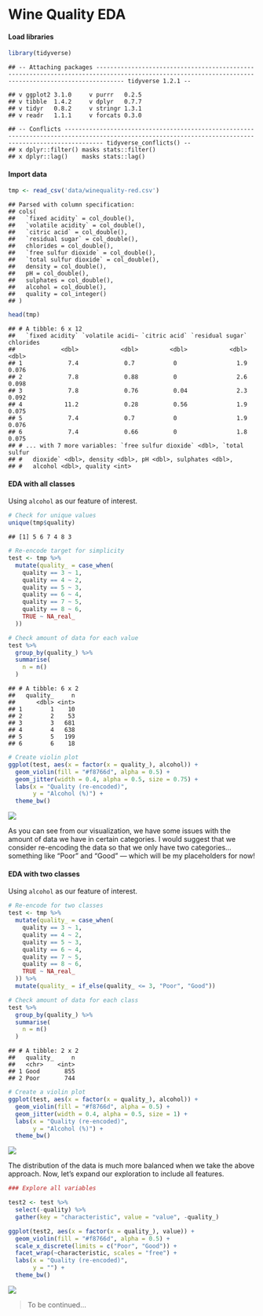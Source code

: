 Wine Quality EDA
================

#### Load libraries

``` r
library(tidyverse)
```

    ## -- Attaching packages ---------------------------------------------------------------------------------------------------------------------------------------------------- tidyverse 1.2.1 --

    ## v ggplot2 3.1.0     v purrr   0.2.5
    ## v tibble  1.4.2     v dplyr   0.7.7
    ## v tidyr   0.8.2     v stringr 1.3.1
    ## v readr   1.1.1     v forcats 0.3.0

    ## -- Conflicts ------------------------------------------------------------------------------------------------------------------------------------------------------- tidyverse_conflicts() --
    ## x dplyr::filter() masks stats::filter()
    ## x dplyr::lag()    masks stats::lag()

#### Import data

``` r
tmp <- read_csv('data/winequality-red.csv')
```

    ## Parsed with column specification:
    ## cols(
    ##   `fixed acidity` = col_double(),
    ##   `volatile acidity` = col_double(),
    ##   `citric acid` = col_double(),
    ##   `residual sugar` = col_double(),
    ##   chlorides = col_double(),
    ##   `free sulfur dioxide` = col_double(),
    ##   `total sulfur dioxide` = col_double(),
    ##   density = col_double(),
    ##   pH = col_double(),
    ##   sulphates = col_double(),
    ##   alcohol = col_double(),
    ##   quality = col_integer()
    ## )

``` r
head(tmp)
```

    ## # A tibble: 6 x 12
    ##   `fixed acidity` `volatile acidi~ `citric acid` `residual sugar` chlorides
    ##             <dbl>            <dbl>         <dbl>            <dbl>     <dbl>
    ## 1             7.4             0.7           0                 1.9     0.076
    ## 2             7.8             0.88          0                 2.6     0.098
    ## 3             7.8             0.76          0.04              2.3     0.092
    ## 4            11.2             0.28          0.56              1.9     0.075
    ## 5             7.4             0.7           0                 1.9     0.076
    ## 6             7.4             0.66          0                 1.8     0.075
    ## # ... with 7 more variables: `free sulfur dioxide` <dbl>, `total sulfur
    ## #   dioxide` <dbl>, density <dbl>, pH <dbl>, sulphates <dbl>,
    ## #   alcohol <dbl>, quality <int>

#### EDA with all classes

Using `alcohol` as our feature of interest.

``` r
# Check for unique values
unique(tmp$quality)
```

    ## [1] 5 6 7 4 8 3

``` r
# Re-encode target for simplicity
test <- tmp %>%
  mutate(quality_ = case_when(
    quality == 3 ~ 1,
    quality == 4 ~ 2,
    quality == 5 ~ 3,
    quality == 6 ~ 4,
    quality == 7 ~ 5,
    quality == 8 ~ 6,
    TRUE ~ NA_real_
  ))

# Check amount of data for each value
test %>%
  group_by(quality_) %>%
  summarise(
    n = n()
  )
```

    ## # A tibble: 6 x 2
    ##   quality_     n
    ##      <dbl> <int>
    ## 1        1    10
    ## 2        2    53
    ## 3        3   681
    ## 4        4   638
    ## 5        5   199
    ## 6        6    18

``` r
# Create violin plot
ggplot(test, aes(x = factor(x = quality_), alcohol)) +
  geom_violin(fill = "#f8766d", alpha = 0.5) +
  geom_jitter(width = 0.4, alpha = 0.5, size = 0.75) +
  labs(x = "Quality (re-encoded)",
       y = "Alcohol (%)") +
  theme_bw()
```

![](eda_files/figure-gfm/unnamed-chunk-1-1.png)<!-- -->

As you can see from our visualization, we have some issues with the
amount of data we have in certain categories. I would suggest that we
consider re-encoding the data so that we only have two categories…
something like “Poor” and “Good” — which will be my placeholders for
now\!

#### EDA with two classes

Using `alcohol` as our feature of interest.

``` r
# Re-encode for two classes
test <- tmp %>%
  mutate(quality_ = case_when(
    quality == 3 ~ 1,
    quality == 4 ~ 2,
    quality == 5 ~ 3,
    quality == 6 ~ 4,
    quality == 7 ~ 5,
    quality == 8 ~ 6,
    TRUE ~ NA_real_
  )) %>%
  mutate(quality_ = if_else(quality_ <= 3, "Poor", "Good"))

# Check amount of data for each class
test %>%
  group_by(quality_) %>%
  summarise(
    n = n()
  )
```

    ## # A tibble: 2 x 2
    ##   quality_     n
    ##   <chr>    <int>
    ## 1 Good       855
    ## 2 Poor       744

``` r
# Create a violin plot
ggplot(test, aes(x = factor(x = quality_), alcohol)) +
  geom_violin(fill = "#f8766d", alpha = 0.5) +
  geom_jitter(width = 0.4, alpha = 0.5, size = 1) +
  labs(x = "Quality (re-encoded)",
       y = "Alcohol (%)") +
  theme_bw()
```

![](eda_files/figure-gfm/unnamed-chunk-2-1.png)<!-- -->

The distribution of the data is much more balanced when we take the
above approach. Now, let’s expand our exploration to include all
features.

``` r
### Explore all variables

test2 <- test %>%
  select(-quality) %>%
  gather(key = "characteristic", value = "value", -quality_)

ggplot(test2, aes(x = factor(x = quality_), value)) +
  geom_violin(fill = "#f8766d", alpha = 0.5) +
  scale_x_discrete(limits = c("Poor", "Good")) +
  facet_wrap(~characteristic, scales = "free") +
  labs(x = "Quality (re-encoded)",
       y = "") +
  theme_bw()
```

![](eda_files/figure-gfm/unnamed-chunk-3-1.png)<!-- -->

> To be continued…
